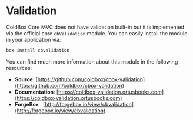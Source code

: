 # Validation

ColdBox Core MVC does not have validation built-in but it is implemented via the official core `cbValidation` module. You can easily install the module in your application via:

```bash
box install cbvalidation
```

You can find much more information about this module in the following resources:

* **Source**: [https://github.com/coldbox/cbox-validation](https://github.com/coldbox/cbox-validation)
* **Documentation**: [https://coldbox-validation.ortusbooks.com](https://coldbox-validation.ortusbooks.com)
* **ForgeBox** : [http://forgebox.io/view/cbvalidation](http://forgebox.io/view/cbvalidation)
